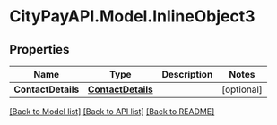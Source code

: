 # CityPayAPI.Model.InlineObject3
## Properties

Name | Type | Description | Notes
------------ | ------------- | ------------- | -------------
**ContactDetails** | [**ContactDetails**](ContactDetails.md) |  | [optional] 

[[Back to Model list]](../README.md#documentation-for-models) [[Back to API list]](../README.md#documentation-for-api-endpoints) [[Back to README]](../README.md)

